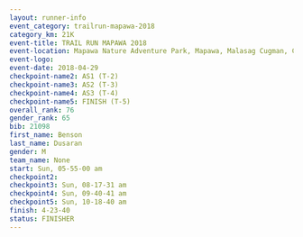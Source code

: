 ```yaml
---
layout: runner-info 
event_category: trailrun-mapawa-2018 
category_km: 21K 
event-title: TRAIL RUN MAPAWA 2018 
event-location: Mapawa Nature Adventure Park, Mapawa, Malasag Cugman, Cagayan de Oro Philippines 
event-logo: 
event-date: 2018-04-29 
checkpoint-name2: AS1 (T-2) 
checkpoint-name3: AS2 (T-3) 
checkpoint-name4: AS3 (T-4) 
checkpoint-name5: FINISH (T-5) 
overall_rank: 76
gender_rank: 65
bib: 21098
first_name: Benson
last_name: Dusaran
gender: M
team_name: None
start: Sun, 05-55-00 am
checkpoint2: 
checkpoint3: Sun, 08-17-31 am
checkpoint4: Sun, 09-40-41 am
checkpoint5: Sun, 10-18-40 am
finish: 4-23-40
status: FINISHER
---
```

